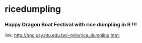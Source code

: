 # ricedumpling


### Happy Dragon Boat Festival with rice dumpling in R !!!

link: http://hpc.psy.ntu.edu.tw/~tylin/rice_dumpling.html
